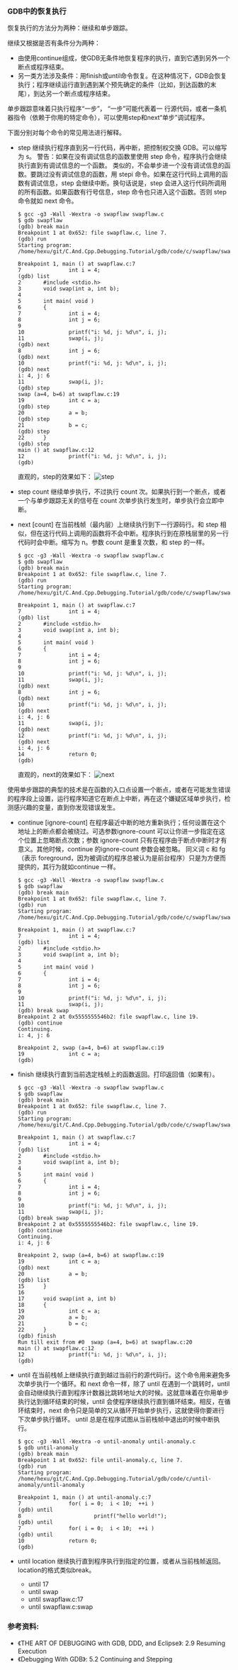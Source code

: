 ### GDB中的恢复执行

恢复执行的方法分为两种：继续和单步跟踪。

继续又根据是否有条件分为两种：
- 由使用continue组成，使GDB无条件地恢复程序的执行，直到它遇到另外一个断点或程序结束。
- 另一类方法涉及条件：用finish或until命令恢复。在这种情况下，GDB会恢复执行；程序继续运行直到遇到某个预先确定的条件（比如，到达函数的末尾），到达另一个断点或程序结束。

单步跟踪意味着只执行程序“一步”， “一步”可能代表着一 行源代码，或者一条机器指令（依赖于你用的特定命令），可以使用step和next“单步”调试程序。

下面分别对每个命令的常见用法进行解释。

- step 
    继续执行程序直到另一行代码，再中断，把控制权交换 GDB。可以缩写为 s。
    警告：如果在没有调试信息的函数里使用 step 命令，程序执行会继续执行直到有调试信息的一个函数。
    类似的，不会单步进一个没有调试信息的函数。要跳过没有调试信息的函数，用 stepi 命令。如果在这行代码上调用的函数有调试信息，step 会继续中断。换句话说是，step 会进入这行代码所调用的所有函数。如果函数有行号信息，step 命令也只进入这个函数。否则 step 命令就如 next 命令。

    ```
    $ gcc -g3 -Wall -Wextra -o swapflaw swapflaw.c
    $ gdb swapflaw
    (gdb) break main
    Breakpoint 1 at 0x652: file swapflaw.c, line 7.
    (gdb) run
    Starting program: /home/hexu/git/C.And.Cpp.Debugging.Tutorial/gdb/code/c/swapflaw/swapflaw
    
    Breakpoint 1, main () at swapflaw.c:7
    7               int i = 4;
    (gdb) list
    2       #include <stdio.h>
    3       void swap(int a, int b);
    4
    5       int main( void )
    6       {
    7               int i = 4;
    8               int j = 6;
    9
    10              printf("i: %d, j: %d\n", i, j);
    11              swap(i, j);
    (gdb) next
    8               int j = 6;
    (gdb) next
    10              printf("i: %d, j: %d\n", i, j);
    (gdb) next
    i: 4, j: 6
    11              swap(i, j);
    (gdb) step
    swap (a=4, b=6) at swapflaw.c:19
    19              int c = a;
    (gdb) step
    20              a = b;
    (gdb) step
    21              b = c;
    (gdb) step
    22      }
    (gdb) step
    main () at swapflaw.c:12
    12              printf("i: %d, j: %d\n", i, j);
    (gdb)
    ```

    直观的，step的效果如下：
    ![step](png/step.png)

- step count
    继续单步执行，不过执行 count 次。如果执行到一个断点，或者一个与单步跟踪无关的信号在 count 次单步执行发生时，单步执行会立即中断。

- next [count]
    在当前栈帧（最内层）上继续执行到下一行源码行。和 step 相似，但在这行代码上调用的函数将不会中断。程序执行到在原栈层里的另一行代码时会中断。缩写为 n。参数 count 是重复次数，和 step 的一样。

    ```
    $ gcc -g3 -Wall -Wextra -o swapflaw swapflaw.c
    $ gdb swapflaw
    (gdb) break main
    Breakpoint 1 at 0x652: file swapflaw.c, line 7.
    (gdb) run
    Starting program: /home/hexu/git/C.And.Cpp.Debugging.Tutorial/gdb/code/c/swapflaw/swapflaw 
    
    Breakpoint 1, main () at swapflaw.c:7
    7               int i = 4;
    (gdb) list
    2       #include <stdio.h>
    3       void swap(int a, int b);
    4
    5       int main( void )
    6       {
    7               int i = 4;
    8               int j = 6;
    9
    10              printf("i: %d, j: %d\n", i, j);
    11              swap(i, j);
    (gdb) next
    8               int j = 6;
    (gdb) next
    10              printf("i: %d, j: %d\n", i, j);
    (gdb) next
    i: 4, j: 6
    11              swap(i, j);
    (gdb) next
    12              printf("i: %d, j: %d\n", i, j);
    (gdb) next
    i: 4, j: 6
    14              return 0;
    (gdb) 
    ```

    直观的，next的效果如下：
    ![next](png/next.png)
    
使用单步跟踪的典型的技术是在函数的入口点设置一个断点，或者在可能发生错误的程序段上设置，运行程序知道它在断点上中断，再在这个嫌疑区域单步执行，检测感兴趣的变量，直到你发现错误发生。

- continue [ignore-count]
    在程序最近中断的地方重新执行；任何设置在这个地址上的断点都会被绕过。可选参数ignore-count 可以让你进一步指定在这个位置上忽略断点次数；参数 ignore-count 只有在程序由于断点中断时才有意义。其他时候，continue 的ignore-count 参数会被忽略。
    同义词 c 和 fg（表示 foreground，因为被调试的程序总被认为是前台程序）只是为方便而提供的，其行为就如continue 一样。

    ```
    $ gcc -g3 -Wall -Wextra -o swapflaw swapflaw.c
    $ gdb swapflaw
    (gdb) break main
    Breakpoint 1 at 0x652: file swapflaw.c, line 7.
    (gdb) run
    Starting program: /home/hexu/git/C.And.Cpp.Debugging.Tutorial/gdb/code/c/swapflaw/swapflaw 
    
    Breakpoint 1, main () at swapflaw.c:7
    7               int i = 4;
    (gdb) list
    2       #include <stdio.h>
    3       void swap(int a, int b);
    4
    5       int main( void )
    6       {
    7               int i = 4;
    8               int j = 6;
    9
    10              printf("i: %d, j: %d\n", i, j);
    11              swap(i, j);
    (gdb) break swap
    Breakpoint 2 at 0x5555555546b2: file swapflaw.c, line 19.
    (gdb) continue
    Continuing.
    i: 4, j: 6
    
    Breakpoint 2, swap (a=4, b=6) at swapflaw.c:19
    19              int c = a;
    (gdb)
    ```

- finish
    继续执行直到当前选定栈帧上的函数返回。打印返回值（如果有）。

    ```
    $ gcc -g3 -Wall -Wextra -o swapflaw swapflaw.c
    $ gdb swapflaw
    (gdb) break main
    Breakpoint 1 at 0x652: file swapflaw.c, line 7.
    (gdb) run
    Starting program: /home/hexu/git/C.And.Cpp.Debugging.Tutorial/gdb/code/c/swapflaw/swapflaw 
    
    Breakpoint 1, main () at swapflaw.c:7
    7               int i = 4;
    (gdb) list
    2       #include <stdio.h>
    3       void swap(int a, int b);
    4
    5       int main( void )
    6       {
    7               int i = 4;
    8               int j = 6;
    9
    10              printf("i: %d, j: %d\n", i, j);
    11              swap(i, j);
    (gdb) break swap
    Breakpoint 2 at 0x5555555546b2: file swapflaw.c, line 19.
    (gdb) continue
    Continuing.
    i: 4, j: 6
    
    Breakpoint 2, swap (a=4, b=6) at swapflaw.c:19
    19              int c = a;
    (gdb) next
    20              a = b;
    (gdb) list
    15      }
    16
    17      void swap(int a, int b)
    18      {
    19              int c = a;
    20              a = b;
    21              b = c;
    22      }
    (gdb) finish
    Run till exit from #0  swap (a=4, b=6) at swapflaw.c:20
    main () at swapflaw.c:12
    12              printf("i: %d, j: %d\n", i, j);
    (gdb)
    ```

- until
    在当前栈帧上继续执行直到越过当前行的源代码行。这个命令用来避免多次单步执行一个循环。和 next 命令一样，除了 until 在遇到一个跳转时，until 会自动继续执行直到程序计数器比跳转地址大的时候。这就意味着在你用单步执行达到循环结束的时候，until 会使程序继续执行直到循环结束。相反，在循环结束时，next 命令只是简单的又从循环开始单步执行，这就使得你要进行下次单步执行循环。
    until 总是在程序试图从当前栈帧中退出的时候中断执行。

    ```
    $ gcc -g3 -Wall -Wextra -o until-anomaly until-anomaly.c
    $ gdb until-anomaly
    (gdb) break main
    Breakpoint 1 at 0x652: file until-anomaly.c, line 7.
    (gdb) run
    Starting program: /home/hexu/git/C.And.Cpp.Debugging.Tutorial/gdb/code/c/until-anomaly/until-anomaly
    
    Breakpoint 1, main () at until-anomaly.c:7
    7               for( i = 0;  i < 10;  ++i )
    (gdb) until
    8                       printf("hello world!");
    (gdb) until
    7               for( i = 0;  i < 10;  ++i )
    (gdb) until
    10              return 0;
    (gdb)
    ```

- until location 
    继续执行直到程序执行到指定的位置，或者从当前栈帧返回。location的格式类似break。
    + until 17
    + until swap
    + until swapflaw.c:17
    + until swapflaw.c:swap

### 参考资料:
- 《THE ART OF DEBUGGING with GDB, DDD, and Eclipse》: 2.9 Resuming Execution
- 《Debugging With GDB》: 5.2 Continuing and Stepping
